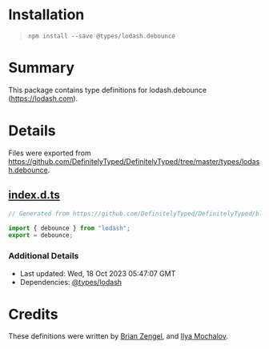 # Installation
> `npm install --save @types/lodash.debounce`

# Summary
This package contains type definitions for lodash.debounce (https://lodash.com).

# Details
Files were exported from https://github.com/DefinitelyTyped/DefinitelyTyped/tree/master/types/lodash.debounce.
## [index.d.ts](https://github.com/DefinitelyTyped/DefinitelyTyped/tree/master/types/lodash.debounce/index.d.ts)
````ts
// Generated from https://github.com/DefinitelyTyped/DefinitelyTyped/blob/master/types/lodash/scripts/generate-modules.ts

import { debounce } from "lodash";
export = debounce;

````

### Additional Details
 * Last updated: Wed, 18 Oct 2023 05:47:07 GMT
 * Dependencies: [@types/lodash](https://npmjs.com/package/@types/lodash)

# Credits
These definitions were written by [Brian Zengel](https://github.com/bczengel), and [Ilya Mochalov](https://github.com/chrootsu).
